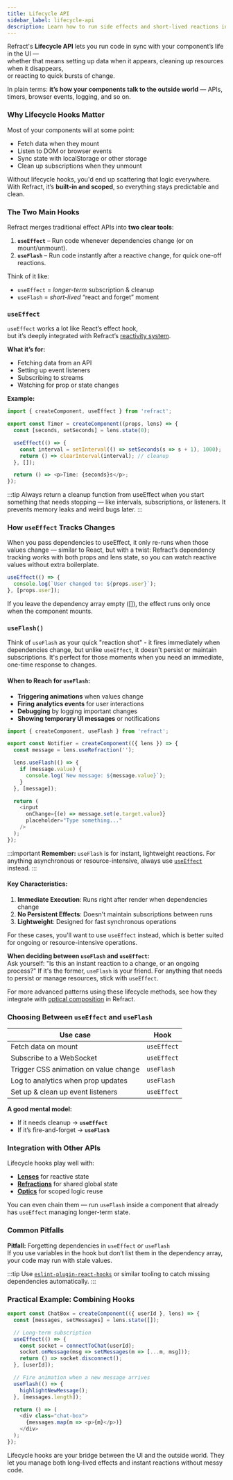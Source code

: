 ```yaml
---
title: Lifecycle API
sidebar_label: lifecycle-api
description: Learn how to run side effects and short-lived reactions in Refract components using useEffect and useFlash hooks.
---
```


Refract's **Lifecycle API** lets you run code in sync with your component’s life in the UI —  
whether that means setting up data when it appears, cleaning up resources when it disappears,  
or reacting to quick bursts of change.

In plain terms: **it’s how your components talk to the outside world** — APIs, timers, browser events, logging, and so on.

### Why Lifecycle Hooks Matter

Most of your components will at some point:
- Fetch data when they mount
- Listen to DOM or browser events
- Sync state with localStorage or other storage
- Clean up subscriptions when they unmount

Without lifecycle hooks, you'd end up scattering that logic everywhere.  
With Refract, it’s **built-in and scoped**, so everything stays predictable and clean.

### The Two Main Hooks

Refract merges traditional effect APIs into **two clear tools**:

1. **`useEffect`** – Run code whenever dependencies change (or on mount/unmount).
2. **`useFlash`** – Run code instantly after a reactive change, for quick one-off reactions.

Think of it like:
- `useEffect` = *longer-term* subscription & cleanup
- `useFlash` = *short-lived* “react and forget” moment

### `useEffect`

`useEffect` works a lot like React’s effect hook,  
but it’s deeply integrated with Refract’s [reactivity system](../core-concepts/lenses.md).

**What it’s for:**
- Fetching data from an API
- Setting up event listeners
- Subscribing to streams
- Watching for prop or state changes

**Example:**
```ts
import { createComponent, useEffect } from 'refract';

export const Timer = createComponent((props, lens) => {
  const [seconds, setSeconds] = lens.state(0);

  useEffect(() => {
    const interval = setInterval(() => setSeconds(s => s + 1), 1000);
    return () => clearInterval(interval); // cleanup
  }, []);

  return () => <p>Time: {seconds}s</p>;
});
```
:::tip
Always return a cleanup function from useEffect when you start something that needs stopping —
like intervals, subscriptions, or listeners. It prevents memory leaks and weird bugs later.
:::
### How `useEffect` Tracks Changes
When you pass dependencies to useEffect, it only re-runs when those values change — similar to React, but with a twist:
Refract’s dependency tracking works with both props and lens state, so you can watch reactive values without extra boilerplate.
```js
useEffect(() => {
  console.log(`User changed to: ${props.user}`);
}, [props.user]);
```
If you leave the dependency array empty ([]), the effect runs only once when the component mounts.

### `useFlash()`

Think of `useFlash` as your quick "reaction shot" - it fires immediately when dependencies change, but unlike `useEffect`, it doesn't persist or maintain subscriptions. It's perfect for those moments when you need an immediate, one-time response to changes.

#### When to Reach for `useFlash`:

- **Triggering animations** when values change
- **Firing analytics events** for user interactions
- **Debugging** by logging important changes
- **Showing temporary UI messages** or notifications

```js
import { createComponent, useFlash } from 'refract';

export const Notifier = createComponent(({ lens }) => {
  const message = lens.useRefraction('');

  lens.useFlash(() => {
    if (message.value) {
      console.log(`New message: ${message.value}`);
    }
  }, [message]);

  return (
    <input 
      onChange={(e) => message.set(e.target.value)} 
      placeholder="Type something..." 
    />
  );
});
```

:::important
**Remember:** `useFlash` is for instant, lightweight reactions. For anything asynchronous or resource-intensive, always use [`useEffect`](#useeffect---your-swiss-army-knife) instead.
:::

#### Key Characteristics:

1. **Immediate Execution**: Runs right after render when dependencies change
2. **No Persistent Effects**: Doesn't maintain subscriptions between runs
3. **Lightweight**: Designed for fast synchronous operations

For these cases, you'll want to use `useEffect` instead, which is better suited for ongoing or resource-intensive operations.

**When deciding between `useFlash` and `useEffect`:**  
Ask yourself: "Is this an instant reaction to a change, or an ongoing process?" If it's the former, `useFlash` is your friend. For anything that needs to persist or manage resources, stick with `useEffect`.

For more advanced patterns using these lifecycle methods, see how they integrate with [optical composition](http://localhost:3000/docs/advanced-guides/optical-composition-patterns) in Refract.

### Choosing Between `useEffect` and `useFlash`

| Use case                                    | Hook       |
|---------------------------------------------|------------|
| Fetch data on mount                         | `useEffect`|
| Subscribe to a WebSocket                    | `useEffect`|
| Trigger CSS animation on value change       | `useFlash` |
| Log to analytics when prop updates          | `useFlash` |
| Set up & clean up event listeners           | `useEffect`|

**A good mental model:**

- If it needs cleanup → **`useEffect`**
- If it’s fire-and-forget → **`useFlash`**

### Integration with Other APIs

Lifecycle hooks play well with:

- **[Lenses](http://localhost:3000/docs/core-concepts/lenses)** for reactive state
- **[Refractions](http://localhost:3000/docs/core-concepts/refractions)** for shared global state
- **[Optics](http://localhost:3000/docs/core-concepts/optics)** for scoped logic reuse

You can even chain them — run `useFlash` inside a component that already has `useEffect` managing longer-term state.

### Common Pitfalls

**Pitfall:** Forgetting dependencies in `useEffect` or `useFlash`  
If you use variables in the hook but don’t list them in the dependency array, your code may run with stale values.

:::tip
Use [`eslint-plugin-react-hooks`](https://www.npmjs.com/package/eslint-plugin-react-hooks) or similar tooling to catch missing dependencies automatically.
:::

### Practical Example: Combining Hooks

```js
export const ChatBox = createComponent(({ userId }, lens) => {
  const [messages, setMessages] = lens.state([]);

  // Long-term subscription
  useEffect(() => {
    const socket = connectToChat(userId);
    socket.onMessage(msg => setMessages(m => [...m, msg]));
    return () => socket.disconnect();
  }, [userId]);

  // Fire animation when a new message arrives
  useFlash(() => {
    highlightNewMessage();
  }, [messages.length]);

  return () => (
    <div class="chat-box">
      {messages.map(m => <p>{m}</p>)}
    </div>
  );
});
```

Lifecycle hooks are your bridge between the UI and the outside world.
They let you manage both long-lived effects and instant reactions without messy code.

